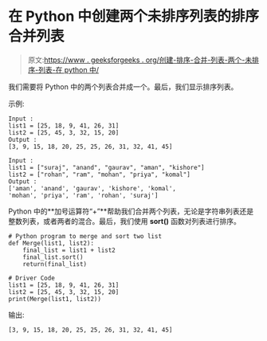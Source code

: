 # 在 Python 中创建两个未排序列表的排序合并列表

> 原文:[https://www . geeksforgeeks . org/创建-排序-合并-列表-两个-未排序-列表-在 python 中/](https://www.geeksforgeeks.org/creating-a-sorted-merged-list-of-two-unsorted-lists-in-python/)

我们需要将 Python 中的两个列表合并成一个。最后，我们显示排序列表。

示例:

```
Input : 
list1 = [25, 18, 9, 41, 26, 31]
list2 = [25, 45, 3, 32, 15, 20]
Output :
[3, 9, 15, 18, 20, 25, 25, 26, 31, 32, 41, 45]

Input : 
list1 = ["suraj", "anand", "gaurav", "aman", "kishore"]
list2 = ["rohan", "ram", "mohan", "priya", "komal"]
Output :
['aman', 'anand', 'gaurav', 'kishore', 'komal', 
'mohan', 'priya', 'ram', 'rohan', 'suraj']

```

Python 中的**加号运算符“+”**帮助我们合并两个列表，无论是字符串列表还是整数列表，或者两者的混合。最后，我们使用 **sort()** 函数对列表进行排序。

```
# Python program to merge and sort two list
def Merge(list1, list2):
    final_list = list1 + list2
    final_list.sort()
    return(final_list)

# Driver Code
list1 = [25, 18, 9, 41, 26, 31]
list2 = [25, 45, 3, 32, 15, 20]
print(Merge(list1, list2))
```

输出:

```
[3, 9, 15, 18, 20, 25, 25, 26, 31, 32, 41, 45]

```